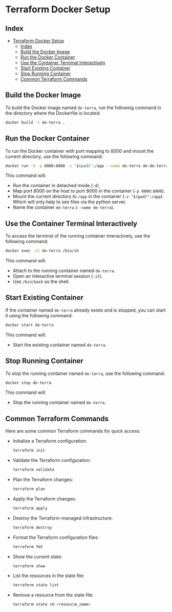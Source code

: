 # Terraform Docker Setup

## Index
- [Terraform Docker Setup](#terraform-docker-setup)
  - [Index](#index)
  - [Build the Docker Image](#build-the-docker-image)
  - [Run the Docker Container](#run-the-docker-container)
  - [Use the Container Terminal Interactively](#use-the-container-terminal-interactively)
  - [Start Existing Container](#start-existing-container)
  - [Stop Running Container](#stop-running-container)
  - [Common Terraform Commands](#common-terraform-commands)

## Build the Docker Image

To build the Docker image named `de-terra`, run the following command in the directory where the Dockerfile is located:

```sh
docker build -t de-terra .
```

## Run the Docker Container

To run the Docker container with port mapping to 8000 and mount the current directory, use the following command:

```sh
docker run -d -p 8000:8000 -v "$(pwd)":/app --name de-terra de-de-terra
```

This command will:
- Run the container in detached mode (`-d`).
- Map port 8000 on the host to port 8000 in the container (`-p 8000:8000`).
- Mount the current directory to `/app` in the container (`-v "$(pwd)":/app`). Which will only help to see files via the python server.
- Name the container `de-terra` (`--name de-terra`).

## Use the Container Terminal Interactively

To access the terminal of the running container interactively, use the following command:

```sh
docker exec -it de-terra /bin/sh
```

This command will:
- Attach to the running container named `de-terra`.
- Open an interactive terminal session (`-it`).
- Use `/bin/bash` as the shell.

## Start Existing Container

If the container named `de-terra` already exists and is stopped, you can start it using the following command:

```sh
docker start de-terra
```

This command will:
- Start the existing container named `de-terra`.

## Stop Running Container

To stop the running container named `de-terra`, use the following command:

```sh
docker stop de-terra
```

This command will:
- Stop the running container named `de-terra`.

## Common Terraform Commands

Here are some common Terraform commands for quick access:

- Initialize a Terraform configuration:
  ```sh
  terraform init
  ```

- Validate the Terraform configuration:
  ```sh
  terraform validate
  ```

- Plan the Terraform changes:
  ```sh
  terraform plan
  ```

- Apply the Terraform changes:
  ```sh
  terraform apply
  ```

- Destroy the Terraform-managed infrastructure:
  ```sh
  terraform destroy
  ```

- Format the Terraform configuration files:
  ```sh
  terraform fmt
  ```

- Show the current state:
  ```sh
  terraform show
  ```

- List the resources in the state file:
  ```sh
  terraform state list
  ```

- Remove a resource from the state file:
  ```sh
  terraform state rm <resource_name>
  ```

